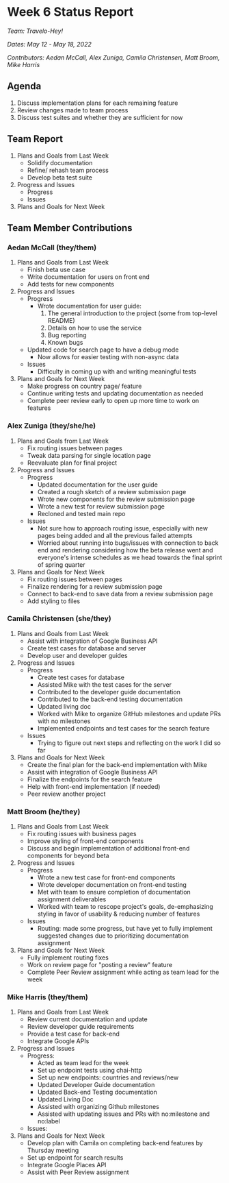 # Week 6 Status Report
*Team: Travelo-Hey!*

*Dates: May 12 - May 18, 2022*

*Contributors: Aedan McCall, Alex Zuniga, Camila Christensen, Matt Broom, Mike Harris*

## Agenda
1. Discuss implementation plans for each remaining feature
2. Review changes made to team process
3. Discuss test suites and whether they are sufficient for now


## Team Report
1. Plans and Goals from Last Week
   - Solidify documentation
   - Refine/ rehash team process
   - Develop beta test suite
2. Progress and Issues
   - Progress
   - Issues
3. Plans and Goals for Next Week


## Team Member Contributions
### Aedan McCall (they/them)
1. Plans and Goals from Last Week
   - Finish beta use case
   - Write documentation for users on front end
   - Add tests for new components
2. Progress and Issues
   - Progress
        - Wrote documentation for user guide:
            1. The general introduction to the project (some from top-level README)
            2. Details on how to use the service
            3. Bug reporting
            4. Known bugs
    - Updated code for search page to have a debug mode
        - Now allows for easier testing with non-async data
   - Issues
        - Difficulty in coming up with and writing meaningful tests
3. Plans and Goals for Next Week
    - Make progress on country page/ feature
    - Continue writing tests and updating documentation as needed
    - Complete peer review early to open up more time to work on features



### Alex Zuniga (they/she/he)
1. Plans and Goals from Last Week
    - Fix routing issues between pages
    - Tweak data parsing for single location page
    - Reevaluate plan for final project
2. Progress and Issues
    - Progress
       - Updated documentation for the user guide 
       - Created a rough sketch of a review submission page 
       - Wrote new components for the review submission page 
       - Wrote a new test for review submission page 
       - Recloned and tested main repo
    - Issues
       - Not sure how to approach routing issue, especially with new pages being added and all the previous failed attempts
       - Worried about running into bugs/issues with connection to back end and rendering considering how the beta release went and everyone's intense schedules as we head towards the final sprint of spring quarter
3. Plans and Goals for Next Week
   - Fix routing issues between pages
   - Finalize rendering for a review submission page 
   - Connect to back-end to save data from a review submission page 
   - Add styling to files

### Camila Christensen (she/they)
1. Plans and Goals from Last Week
      - Assist with integration of Google Business API
      - Create test cases for database and server
      - Develop user and developer guides
2. Progress and Issues
    - Progress
       - Create test cases for database
       - Assisted Mike with the test cases for the server
       - Contributed to the developer guide documentation
       - Contributed to the back-end testing documentation
       - Updated living doc
       - Worked with Mike to organize GitHub milestones and update PRs with no milestones
       - Implemented endpoints and test cases for the search feature
    - Issues
      - Trying to figure out next steps and reflecting on the work I did so far
3. Plans and Goals for Next Week
   - Create the final plan for the back-end implementation with Mike
   - Assist with integration of Google Business API
   - Finalize the endpoints for the search feature
   - Help with front-end implementation (if needed)
   - Peer review another project


### Matt Broom (he/they)
1. Plans and Goals from Last Week
    - Fix routing issues with business pages
    - Improve styling of front-end components
    - Discuss and begin implementation of additional front-end components for beyond beta
2. Progress and Issues
    - Progress
       - Wrote a new test case for front-end components
       - Wrote developer documentation on front-end testing
       - Met with team to ensure completion of documentation assignment deliverables
       - Worked with team to rescope project's goals, de-emphasizing styling in favor of usability & reducing number of features
    - Issues
       - Routing: made some progress, but have yet to fully implement suggested changes due to prioritizing documentation assignment
3. Plans and Goals for Next Week
    - Fully implement routing fixes
    - Work on review page for "posting a review" feature
    - Complete Peer Review assignment while acting as team lead for the week


### Mike Harris (they/them)
1. Plans and Goals from Last Week
   - Review current documentation and update
   - Review developer guide requirements
   - Provide a test case for back-end
   - Integrate Google APIs
2. Progress and Issues
   - Progress:
       - Acted as team lead for the week
       - Set up endpoint tests using chai-http
       - Set up new endpoints: countries and reviews/new
       - Updated Developer Guide documentation
       - Updated Back-end Testing documentation
       - Updated Living Doc
       - Assisted with organizing Github milestones
       - Assisted with updating issues and PRs with no:milestone and no:label
   - Issues:
3. Plans and Goals for Next Week
   - Develop plan with Camila on completing back-end features by Thursday meeting
   - Set up endpoint for search results
   - Integrate Google Places API
   - Assist with Peer Review assignment
